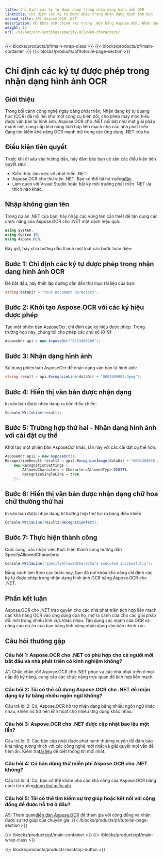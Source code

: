 ```yaml
---
title: Chỉ định các ký tự được phép trong nhận dạng hình ảnh OCR
linktitle: Chỉ định các ký tự được phép trong nhận dạng hình ảnh OCR
second_title: API Aspose.OCR .NET
description: Mở khóa OCR chính xác trong .NET bằng Aspose.OCR. Nhận dạng văn bản từ hình ảnh một cách dễ dàng. Tải xuống ngay để có trải nghiệm phát triển mang tính thay đổi.
weight: 13
url: /vi/net/ocr-settings/specify-allowed-characters/
---
```


{{< blocks/products/pf/main-wrap-class >}}
{{< blocks/products/pf/main-container >}}
{{< blocks/products/pf/tutorial-page-section >}}

# Chỉ định các ký tự được phép trong nhận dạng hình ảnh OCR

## Giới thiệu

Trong bối cảnh công nghệ ngày càng phát triển, Nhận dạng ký tự quang học (OCR) đã nổi lên như một công cụ biến đổi, cho phép máy móc hiểu được văn bản từ hình ảnh. Aspose.OCR cho .NET nổi bật như một giải pháp mạnh mẽ, cung cấp khả năng tích hợp liền mạch cho các nhà phát triển đang tìm kiếm khả năng OCR mạnh mẽ trong các ứng dụng .NET của họ.

## Điều kiện tiên quyết

Trước khi đi sâu vào hướng dẫn, hãy đảm bảo bạn có sẵn các điều kiện tiên quyết sau:

- Kiến thức làm việc về phát triển .NET.
-  Aspose.OCR cho thư viện .NET. Bạn có thể tải nó xuống[đây](https://releases.aspose.com/ocr/net/).
- Làm quen với Visual Studio hoặc bất kỳ môi trường phát triển .NET ưa thích nào khác.

## Nhập không gian tên

Trong dự án .NET của bạn, hãy nhập các vùng tên cần thiết để tận dụng các chức năng của Aspose.OCR cho .NET một cách hiệu quả:

```csharp
using System;
using System.IO;
using Aspose.OCR;
```

Bây giờ, hãy chia hướng dẫn thành một loạt các bước toàn diện:

## Bước 1: Chỉ định các ký tự được phép trong nhận dạng hình ảnh OCR

Để bắt đầu, hãy thiết lập đường dẫn đến thư mục tài liệu của bạn:

```csharp
string dataDir = "Your Document Directory";
```

## Bước 2: Khởi tạo Aspose.OCR với các ký hiệu được phép

Tạo một phiên bản AsposeOcr, chỉ định các ký hiệu được phép. Trong trường hợp này, chúng tôi cho phép các chữ số (0-9):

```csharp
AsposeOcr api = new AsposeOcr("0123456789");
```

## Bước 3: Nhận dạng hình ảnh

Sử dụng phiên bản AsposeOcr để nhận dạng văn bản từ hình ảnh:

```csharp
string result = api.RecognizeLine(dataDir + "0001460985.Jpeg");
```

## Bước 4: Hiển thị văn bản được nhận dạng

In văn bản được nhận dạng ra bàn điều khiển:

```csharp
Console.WriteLine(result);
```

## Bước 5: Trường hợp thứ hai - Nhận dạng hình ảnh với cài đặt cụ thể

Khởi tạo một phiên bản AsposeOcr khác, lần này với các cài đặt cụ thể hơn:

```csharp
AsposeOcr api2 = new AsposeOcr();
RecognitionResult result2 = api2.RecognizeImage(dataDir + "0001460985.Jpeg", 
    new RecognitionSettings { 
        AllowedCharacters = CharactersAllowedType.DIGITS,
        RecognizeSingleLine = true
    });
```

## Bước 6: Hiển thị văn bản được nhận dạng chữ hoa chữ thường thứ hai

In văn bản được nhận dạng từ trường hợp thứ hai ra bảng điều khiển:

```csharp
Console.WriteLine(result2.RecognitionText);
```

## Bước 7: Thực hiện thành công

Cuối cùng, xác nhận việc thực hiện thành công hướng dẫn SpecifyAllowedCharacters:

```csharp
Console.WriteLine("SpecifyAllowedCharacters executed successfully");
```

Bằng cách làm theo các bước này, bạn đã mở khóa khả năng chỉ định các ký tự được phép trong nhận dạng hình ảnh OCR bằng Aspose.OCR cho .NET.

## Phần kết luận

Aspose.OCR cho .NET trao quyền cho các nhà phát triển tích hợp liền mạch các khả năng OCR vào ứng dụng của họ, mở ra cánh cửa cho các giải pháp đổi mới trong nhiều lĩnh vực khác nhau. Tận dụng sức mạnh của OCR và nâng cao dự án của bạn bằng tính năng nhận dạng văn bản chính xác.

## Câu hỏi thường gặp

### Câu hỏi 1: Aspose.OCR cho .NET có phù hợp cho cả người mới bắt đầu và nhà phát triển có kinh nghiệm không?

A1: Chắc chắn rồi! Aspose.OCR cho .NET phục vụ các nhà phát triển ở mọi cấp độ kỹ năng, cung cấp các chức năng trực quan để tích hợp liền mạch.

### Câu hỏi 2: Tôi có thể sử dụng Aspose.OCR cho .NET để nhận dạng ký tự bằng nhiều ngôn ngữ không?

Câu trả lời 2: Có, Aspose.OCR hỗ trợ nhận dạng bằng nhiều ngôn ngữ khác nhau, khiến nó trở nên linh hoạt cho nhiều ứng dụng khác nhau.

### Câu hỏi 3: Aspose.OCR cho .NET được cập nhật bao lâu một lần?

 Câu trả lời 3: Các bản cập nhật được phát hành thường xuyên để đảm bảo khả năng tương thích với các công nghệ mới nhất và giải quyết mọi vấn đề tiềm ẩn. Kiểm tra[tài liệu](https://reference.aspose.com/ocr/net/) để biết thông tin mới nhất.

### Câu hỏi 4: Có bản dùng thử miễn phí Aspose.OCR cho .NET không?

 Câu trả lời 4: Có, bạn có thể khám phá các khả năng của Aspose.OCR bằng cách tải xuống[dùng thử miễn phí](https://releases.aspose.com/).

### Câu hỏi 5: Tôi có thể tìm kiếm sự trợ giúp hoặc kết nối với cộng đồng để được hỗ trợ ở đâu?

 A5: Tham quan[diễn đàn Aspose.OCR](https://forum.aspose.com/c/ocr/16) để tham gia với cộng đồng và nhận được sự trợ giúp của chuyên gia.
{{< /blocks/products/pf/tutorial-page-section >}}

{{< /blocks/products/pf/main-container >}}
{{< /blocks/products/pf/main-wrap-class >}}

{{< blocks/products/products-backtop-button >}}
